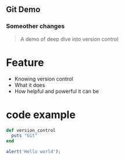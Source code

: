## Git Demo

### Someother changes

> A demo of deep dive into version control

# Feature

- Knowing version control
- What it does
- How helpful and powerful it can be

# code example

```ruby
def version_control
  puts "Git"
end
```

```javascript
alert('Hello world');
```